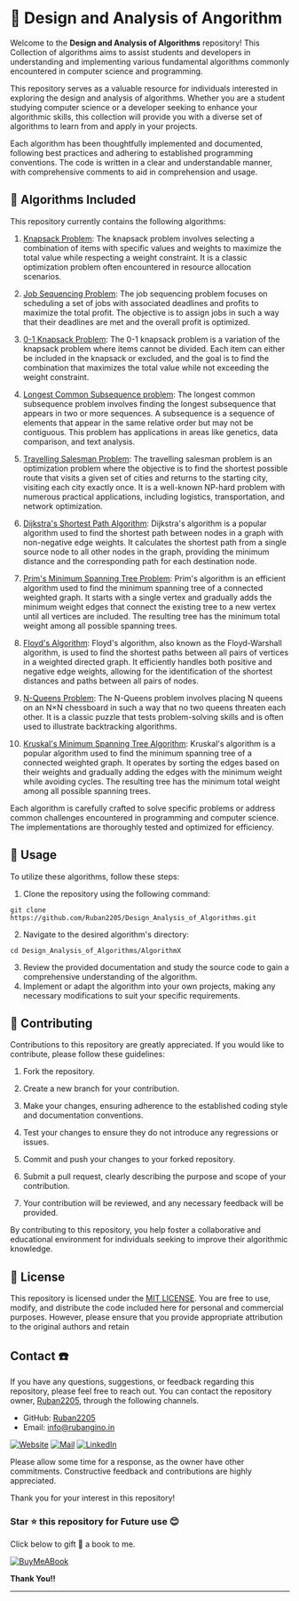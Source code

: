 # 👋 Design and Analysis of Angorithm

Welcome to the **Design and Analysis of Algorithms** repository! This Collection of algorithms aims to assist students and developers in understanding and implementing various fundamental algorithms commonly encountered in computer science and programming. 

This repository serves as a valuable resource for individuals interested in exploring the design and analysis of algorithms. Whether you are a student studying computer science or a developer seeking to enhance your algorithmic skills, this collection will provide you with a diverse set of algorithms to learn from and apply in your projects.

Each algorithm has been thoughtfully implemented and documented, following best practices and adhering to established programming conventions. The code is written in a clear and understandable manner, with comprehensive comments to aid in comprehension and usage.


## 🧩 Algorithms Included 

This repository currently contains the following algorithms:

1) [Knapsack Problem](/01_KnapSack_problem.py):
The knapsack problem involves selecting a combination of items with specific values and weights to maximize the total value while respecting a weight constraint. It is a classic optimization problem often encountered in resource allocation scenarios.

2) [Job Sequencing Problem](02_Job_Sequencing.py):
The job sequencing problem focuses on scheduling a set of jobs with associated deadlines and profits to maximize the total profit. The objective is to assign jobs in such a way that their deadlines are met and the overall profit is optimized.

3) [0-1 Knapsack Problem](03_0~1-Knapsack_problem.py):
The 0-1 knapsack problem is a variation of the knapsack problem where items cannot be divided. Each item can either be included in the knapsack or excluded, and the goal is to find the combination that maximizes the total value while not exceeding the weight constraint.
 
4) [Longest Common Subsequence problem](04_Longest_Common_Subsequence.py):
The longest common subsequence problem involves finding the longest subsequence that appears in two or more sequences. A subsequence is a sequence of elements that appear in the same relative order but may not be contiguous. This problem has applications in areas like genetics, data comparison, and text analysis. 
 
5) [Travelling Salesman Problem](05_Travelling_Salesman.py):
The travelling salesman problem is an optimization problem where the objective is to find the shortest possible route that visits a given set of cities and returns to the starting city, visiting each city exactly once. It is a well-known NP-hard problem with numerous practical applications, including logistics, transportation, and network optimization.

6) [Dijkstra's Shortest Path Algorithm](06_Dijstra_shortest_path.py):
Dijkstra's algorithm is a popular algorithm used to find the shortest path between nodes in a graph with non-negative edge weights. It calculates the shortest path from a single source node to all other nodes in the graph, providing the minimum distance and the corresponding path for each destination node.

7) [Prim's Minimum Spanning Tree Problem](07_Prims_Minimum_Spanning_Tree.py):
Prim's algorithm is an efficient algorithm used to find the minimum spanning tree of a connected weighted graph. It starts with a single vertex and gradually adds the minimum weight edges that connect the existing tree to a new vertex until all vertices are included. The resulting tree has the minimum total weight among all possible spanning trees.

8) [Floyd's Algorithm](08_Floyd's_algorithm.py):
Floyd's algorithm, also known as the Floyd-Warshall algorithm, is used to find the shortest paths between all pairs of vertices in a weighted directed graph. It efficiently handles both positive and negative edge weights, allowing for the identification of the shortest distances and paths between all pairs of nodes.

9) [N-Queens Problem](09_n_queens_problem.py):
The N-Queens problem involves placing N queens on an N×N chessboard in such a way that no two queens threaten each other. It is a classic puzzle that tests problem-solving skills and is often used to illustrate backtracking algorithms.

10) [Kruskal's Minimum Spanning Tree Algorithm](10_Kruskal_MST.py):
Kruskal's algorithm is a popular algorithm used to find the minimum spanning tree of a connected weighted graph. It operates by sorting the edges based on their weights and gradually adding the edges with the minimum weight while avoiding cycles. The resulting tree has the minimum total weight among all possible spanning trees.

Each algorithm is carefully crafted to solve specific problems or address common challenges encountered in programming and computer science. The implementations are thoroughly tested and optimized for efficiency.


## 🚀 Usage

To utilize these algorithms, follow these steps:

1. Clone the repository using the following command:
```
git clone https://github.com/Ruban2205/Design_Analysis_of_Algorithms.git
```

2. Navigate to the desired algorithm's directory:
```
cd Design_Analysis_of_Algorithms/AlgorithmX
```

3. Review the provided documentation and study the source code to gain a comprehensive understanding of the algorithm.
4. Implement or adapt the algorithm into your own projects, making any necessary modifications to suit your specific requirements.

## 🤝 Contributing

Contributions to this repository are greatly appreciated. If you would like to contribute, please follow these guidelines:

1) Fork the repository.

2) Create a new branch for your contribution.

3) Make your changes, ensuring adherence to the established coding style and documentation conventions.

4) Test your changes to ensure they do not introduce any regressions or issues.

5) Commit and push your changes to your forked repository.

6) Submit a pull request, clearly describing the purpose and scope of your contribution.

7) Your contribution will be reviewed, and any necessary feedback will be provided.

By contributing to this repository, you help foster a collaborative and educational environment for individuals seeking to improve their algorithmic knowledge.

## 📝 License 

This repository is licensed under the [MIT LICENSE](/LICENSE). You are free to use, modify, and distribute the code included here for personal and commercial purposes. However, please ensure that you provide appropriate attribution to the original authors and retain


## Contact ☎️

If you have any questions, suggestions, or feedback regarding this repository, please feel free to reach out. You can contact the repository owner, [Ruban2205](https://github.com/Ruban2205), through the following channels. 

- GitHub: [Ruban2205](https://github.com/Ruban2205)
- Email: [info@rubangino.in](https://mailto:info@rubangino.in/)

[![Website](https://img.shields.io/badge/website-000000?style=for-the-badge&logo=About.me&logoColor=white)](https://rubangino.in/)
[![Mail](https://img.shields.io/badge/Email-D14836?style=for-the-badge&logo=gmail&logoColor=white)](mailto:info@rubangino.in)
[![LinkedIn](https://img.shields.io/badge/LinkedIn-0077B5?style=for-the-badge&logo=linkedin&logoColor=white)](https://www.linkedin.com/in/ruban-gino-singh/)

Please allow some time for a response, as the owner have other commitments. 
Constructive feedback and contributions are highly appreciated. 

Thank you for your interest in this repository!

### Star ⭐ this repository for Future use 😊

Click below to gift 🎁 a book to me.

[![BuyMeABook](https://img.shields.io/badge/Buy%20Me%20a%20Book-ffdd00?style=for-the-badge&logo=buy-me-a-book&logoColor=black)
](https://bit.ly/3M5jxLd)

**Thank You!!**

<hr/>
